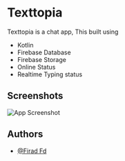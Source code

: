 
# Texttopia

Texttopia is a  chat app, This built using 
- Kotlin
- Firebase Database 
- Firebase Storage
- Online Status
- Realtime Typing status
## Screenshots

![App Screenshot](https://firebasestorage.googleapis.com/v0/b/app-screenshot-352c0.appspot.com/o/chatApp.jpg?alt=media&token=89643d9d-69f2-462c-ac79-f8fd821e9256)

## Authors
- [@Firad Fd](https://www.github.com/firadfd)
